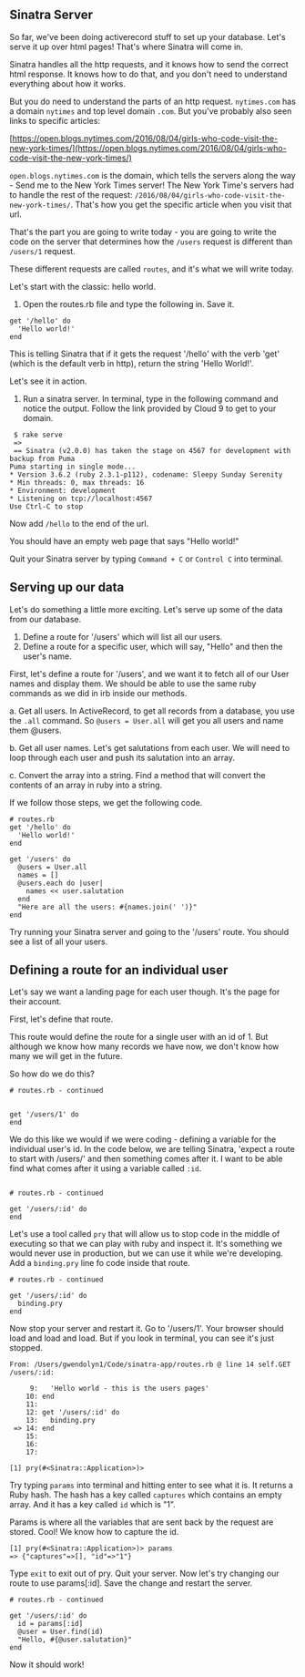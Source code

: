## Sinatra Server

So far, we've been doing activerecord stuff to set up your database.  Let's serve it up over html pages!  That's where Sinatra will come in.

Sinatra handles all the http requests, and it knows how to send the correct html response.  It knows how to do that, and you don't need to understand everything about how it works.

But you do need to understand the parts of an http request.  `nytimes.com` has a domain `nytimes` and top level domain `.com`.  But you've probably also seen links to specific articles:

[https://open.blogs.nytimes.com/2016/08/04/girls-who-code-visit-the-new-york-times/](https://open.blogs.nytimes.com/2016/08/04/girls-who-code-visit-the-new-york-times/)

`open.blogs.nytimes.com` is the domain, which tells the servers along the way  -  Send me to the New York Times server!  The New York Time's servers had to handle the rest of the request: `/2016/08/04/girls-who-code-visit-the-new-york-times/`.  That's how you get the specific article when you visit that url.

That's the part you are going to write today - you are going to write the code on the server that determines how the `/users` request is different than `/users/1` request.

These different requests are called `routes`, and it's what we will write today.

Let's start with the classic: hello world.

1. Open the routes.rb file and type the following in. Save it.

```
get '/hello' do
  'Hello world!'
end
```

This is telling Sinatra that if it gets the request '/hello' with the verb 'get' (which is the default verb in http), return the string 'Hello World!'. 

Let's see it in action.

1. Run a sinatra server.
In terminal, type in the following command and notice the output.  Follow the link provided by Cloud 9 to get to your domain.

```
 $ rake serve
 =>
 == Sinatra (v2.0.0) has taken the stage on 4567 for development with backup from Puma
Puma starting in single mode...
* Version 3.6.2 (ruby 2.3.1-p112), codename: Sleepy Sunday Serenity
* Min threads: 0, max threads: 16
* Environment: development
* Listening on tcp://localhost:4567
Use Ctrl-C to stop
```

Now add `/hello` to the end of the url.

You should have an empty web page that says "Hello world!"

Quit your Sinatra server by typing `Command + C` or `Control C` into terminal.

## Serving up our data

Let's do something a little more exciting.  Let's serve up some of the data from our database.

1. Define a route for '/users' which will list all our users.
1. Define a route for a specific user, which will say, "Hello" and then the user's name.


First, let's define a route for '/users', and we want it to fetch all of our User names and display them. We should be able to use the same ruby commands as we did in irb inside our methods.  


a. Get all users.  In ActiveRecord, to get all records from a database, you use the `.all` command.   So `@users = User.all` will get you all users and name them @users.

b. Get all user names.  Let's get salutations from each user.  We will need to loop through each user and push its salutation into an array.

c. Convert the array into a string.  Find a method that will convert the contents of an array in ruby into a string.

If we follow those steps, we get the following code.


```
# routes.rb
get '/hello' do
  'Hello world!'
end

get '/users' do
  @users = User.all
  names = []
  @users.each do |user|
    names << user.salutation
  end
  "Here are all the users: #{names.join(' ')}"
end
```

Try running your Sinatra server and going to the '/users' route.  You should see a list of all your users.


## Defining a route for an individual user

Let's say we want a landing page for each user though.  It's the page for their account.

First, let's define that route.


This route would define the route for a single user with an id of 1.  But although we know how many records we have now, we don't know how many we will get in the future.

So how do we do this?

```
# routes.rb - continued


get '/users/1' do
end
```


We do this like we would if we were coding - defining a variable for the individual user's id.  In the code below, we are telling Sinatra, 'expect a route to start with /users/' and then something comes after it.  I want to be able find what comes after it using a variable called `:id`.

```

# routes.rb - continued

get '/users/:id' do
end

```

Let's use a tool called `pry` that will allow us to stop code in the middle of executing so that we can play with ruby and inspect it.  It's something we would never use in production, but we can use it while we're developing.  Add a `binding.pry` line fo code inside that route.

```
# routes.rb - continued

get '/users/:id' do
  binding.pry
end
```

Now stop your server and restart it.  Go to '/users/1'.  Your browser should load and load and load.  But if you look in terminal, you can see it's just stopped.

```
From: /Users/gwendolyn1/Code/sinatra-app/routes.rb @ line 14 self.GET /users/:id:

     9:   'Hello world - this is the users pages'
    10: end
    11: 
    12: get '/users/:id' do
    13:   binding.pry
 => 14: end 
    15:
    16:
    17: 

[1] pry(#<Sinatra::Application>)>

```

Try typing `params` into terminal and hitting enter to see what it is.  It returns a Ruby hash.  The hash has a key called `captures` which contains an empty array.   And it has a key called `id` which is "1".

Params is where all the variables that are sent back by the request are stored.  Cool!  We know how to capture the id.
```
[1] pry(#<Sinatra::Application>)> params
=> {"captures"=>[], "id"=>"1"}
```

Type `exit` to exit out of pry.  Quit your server.  Now let's try changing our route to use params[:id].  Save the change and restart the server.

```
# routes.rb - continued

get '/users/:id' do
  id = params[:id]
  @user = User.find(id)
  "Hello, #{@user.salutation}"
end
```

Now it should work!

